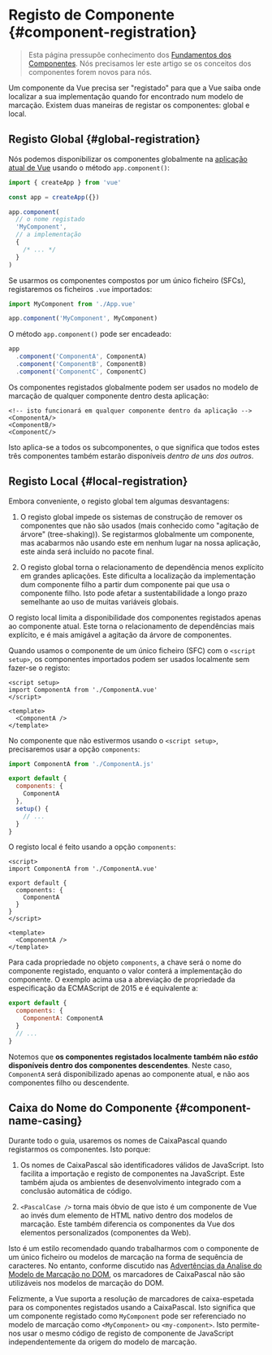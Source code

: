 # Registo de Componente {#component-registration}

> Esta página pressupõe conhecimento dos [Fundamentos dos Componentes](/guide/essentials/component-basics). Nós precisamos ler este artigo se os conceitos dos componentes forem novos para nós.

<VueSchoolLink href="https://vueschool.io/lessons/vue-3-global-vs-local-vue-components" title="Aula Grátis de Registo de Componente de Vue.js"/>

Um componente da Vue precisa ser "registado" para que a Vue saiba onde localizar a sua implementação quando for encontrado num modelo de marcação. Existem duas maneiras de registar os componentes: global e local.

## Registo Global {#global-registration}

Nós podemos disponibilizar os componentes globalmente na [aplicação atual de Vue](/guide/essentials/application) usando o método `app.component()`:

```js
import { createApp } from 'vue'

const app = createApp({})

app.component(
  // o nome registado
  'MyComponent',
  // a implementação
  {
    /* ... */
  }
)
```

Se usarmos os componentes compostos por um único ficheiro (SFCs), registaremos os ficheiros `.vue` importados:

```js
import MyComponent from './App.vue'

app.component('MyComponent', MyComponent)
```

O método `app.component()` pode ser encadeado:

```js
app
  .component('ComponentA', ComponentA)
  .component('ComponentB', ComponentB)
  .component('ComponentC', ComponentC)
```

Os componentes registados globalmente podem ser usados no modelo de marcação de qualquer componente dentro desta aplicação:

```vue-html
<!-- isto funcionará em qualquer componente dentro da aplicação -->
<ComponentA/>
<ComponentB/>
<ComponentC/>
```

Isto aplica-se a todos os subcomponentes, o que significa que todos estes três componentes também estarão disponíveis _dentro de uns dos outros_.

## Registo Local {#local-registration}

Embora conveniente, o registo global tem algumas desvantagens:

1. O registo global impede os sistemas de construção de remover os componentes que não são usados (mais conhecido como "agitação de árvore" (tree-shaking)). Se registarmos globalmente um componente, mas acabarmos não usando este em nenhum lugar na nossa aplicação, este ainda será incluído no pacote final.

2. O registo global torna o relacionamento de dependência menos explícito em grandes aplicações. Este dificulta a localização da implementação dum componente filho a partir dum componente pai que usa o componente filho. Isto pode afetar a sustentabilidade a longo prazo semelhante ao uso de muitas variáveis globais.

O registo local limita a disponibilidade dos componentes registados apenas ao componente atual. Este torna o relacionamento de dependências mais explícito, e é mais amigável a agitação da árvore de componentes.

<div class="composition-api">

Quando usamos o componente de um único ficheiro (SFC) com o `<script setup>`, os componentes importados podem ser usados localmente sem fazer-se o registo:

```vue
<script setup>
import ComponentA from './ComponentA.vue'
</script>

<template>
  <ComponentA />
</template>
```

No componente que não estivermos usando o `<script setup>`, precisaremos usar a opção `components`:

```js
import ComponentA from './ComponentA.js'

export default {
  components: {
    ComponentA
  },
  setup() {
    // ...
  }
}
```

</div>
<div class="options-api">

O registo local é feito usando a opção `components`:

```vue
<script>
import ComponentA from './ComponentA.vue'

export default {
  components: {
    ComponentA
  }
}
</script>

<template>
  <ComponentA />
</template>
```

</div>

Para cada propriedade no objeto `components`, a chave será o nome do componente registado, enquanto o valor conterá a implementação do componente. O exemplo acima usa a abreviação de propriedade da especificação da ECMAScript de 2015 e é equivalente a:

```js
export default {
  components: {
    ComponentA: ComponentA
  }
  // ...
}
```

Notemos que **os componentes registados localmente também não _estão_ disponíveis dentro dos componentes descendentes**. Neste caso, `ComponentA` será disponibilizado apenas ao componente atual, e não aos componentes filho ou descendente.

## Caixa do Nome do Componente {#component-name-casing}

Durante todo o guia, usaremos os nomes de CaixaPascal quando registarmos os componentes. Isto porque:

1. Os nomes de CaixaPascal são identificadores válidos de JavaScript. Isto facilita a importação e registo de componentes na JavaScript. Este também ajuda os ambientes de desenvolvimento integrado com a conclusão automática de código.

2. `<PascalCase />` torna mais óbvio de que isto é um componente de Vue ao invés dum elemento de HTML nativo dentro dos modelos de marcação. Este também diferencia os componentes da Vue dos elementos personalizados (componentes da Web).

Isto é um estilo recomendado quando trabalharmos com o componente de um único ficheiro ou modelos de marcação na forma de sequência de caracteres. No entanto, conforme discutido nas [Advertências da Analise do Modelo de Marcação no DOM](/guide/essentials/component-basics#in-dom-template-parsing-caveats), os marcadores de CaixaPascal não são utilizáveis nos modelos de marcação do DOM.

Felizmente, a Vue suporta a resolução de marcadores de caixa-espetada para os componentes registados usando a CaixaPascal. Isto significa que um componente registado como `MyComponent` pode ser referenciado no modelo de marcação como `<MyComponent>` ou `<my-component>`. Isto permite-nos usar o mesmo código de registo de componente de JavaScript independentemente da origem do modelo de marcação.
